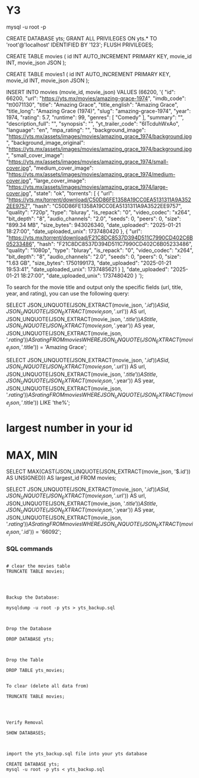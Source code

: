 # Y3






mysql -u root -p


CREATE DATABASE yts;
GRANT ALL PRIVILEGES ON yts.* TO 'root'@'localhost' IDENTIFIED BY '123';
FLUSH PRIVILEGES;




CREATE TABLE movies (
  id INT AUTO_INCREMENT PRIMARY KEY,
  movie_id INT,
  movie_json JSON
);



CREATE TABLE movies1 (
  id INT AUTO_INCREMENT PRIMARY KEY,
  movie_id INT,
  movie_json JSON
);



INSERT INTO movies (movie_id, movie_json)
VALUES
(66200, '{
  "id": 66200,
  "url": "https://yts.mx/movies/amazing-grace-1974",
  "imdb_code": "tt0071130",
  "title": "Amazing Grace",
  "title_english": "Amazing Grace",
  "title_long": "Amazing Grace (1974)",
  "slug": "amazing-grace-1974",
  "year": 1974,
  "rating": 5.7,
  "runtime": 99,
  "genres": [
    "Comedy"
  ],
  "summary": "",
  "description_full": "",
  "synopsis": "",
  "yt_trailer_code": "6ITcduhWxAo",
  "language": "en",
  "mpa_rating": "",
  "background_image": "https://yts.mx/assets/images/movies/amazing_grace_1974/background.jpg",
  "background_image_original": "https://yts.mx/assets/images/movies/amazing_grace_1974/background.jpg",
  "small_cover_image": "https://yts.mx/assets/images/movies/amazing_grace_1974/small-cover.jpg",
  "medium_cover_image": "https://yts.mx/assets/images/movies/amazing_grace_1974/medium-cover.jpg",
  "large_cover_image": "https://yts.mx/assets/images/movies/amazing_grace_1974/large-cover.jpg",
  "state": "ok",
  "torrents": [
    {
      "url": "https://yts.mx/torrent/download/C50D86FE1358A19CC0EA5131311A9A3522EE9757",
      "hash": "C50D86FE1358A19CC0EA5131311A9A3522EE9757",
      "quality": "720p",
      "type": "bluray",
      "is_repack": "0",
      "video_codec": "x264",
      "bit_depth": "8",
      "audio_channels": "2.0",
      "seeds": 0,
      "peers": 0,
      "size": "899.34 MB",
      "size_bytes": 943026340,
      "date_uploaded": "2025-01-21 18:27:00",
      "date_uploaded_unix": 1737480420
    },
    {
      "url": "https://yts.mx/torrent/download/F21C8DC8537D394D511C7990CD402C6B05233486",
      "hash": "F21C8DC8537D394D511C7990CD402C6B05233486",
      "quality": "1080p",
      "type": "bluray",
      "is_repack": "0",
      "video_codec": "x264",
      "bit_depth": "8",
      "audio_channels": "2.0",
      "seeds": 0,
      "peers": 0,
      "size": "1.63 GB",
      "size_bytes": 1750199173,
      "date_uploaded": "2025-01-21 19:53:41",
      "date_uploaded_unix": 1737485621
    }
  ],
  "date_uploaded": "2025-01-21 18:27:00",
  "date_uploaded_unix": 1737480420
}
');


To search for the movie title and output only the specific fields (url, title, year, and rating), you can use the following query:


SELECT 
  JSON_UNQUOTE(JSON_EXTRACT(movie_json, '$.id')) AS id,
  JSON_UNQUOTE(JSON_EXTRACT(movie_json, '$.url')) AS url,
  JSON_UNQUOTE(JSON_EXTRACT(movie_json, '$.title')) AS title,
  JSON_UNQUOTE(JSON_EXTRACT(movie_json, '$.year')) AS year,
  JSON_UNQUOTE(JSON_EXTRACT(movie_json, '$.rating')) AS rating
FROM movies
WHERE JSON_UNQUOTE(JSON_EXTRACT(movie_json, '$.title')) = 'Amazing Grace';



SELECT 
  JSON_UNQUOTE(JSON_EXTRACT(movie_json, '$.id')) AS id,
  JSON_UNQUOTE(JSON_EXTRACT(movie_json, '$.url')) AS url,
  JSON_UNQUOTE(JSON_EXTRACT(movie_json, '$.title')) AS title,
  JSON_UNQUOTE(JSON_EXTRACT(movie_json, '$.year')) AS year,
  JSON_UNQUOTE(JSON_EXTRACT(movie_json, '$.rating')) AS rating
FROM movies
WHERE JSON_UNQUOTE(JSON_EXTRACT(movie_json, '$.title')) LIKE 'the%';



# largest number in your id
#  MAX, MIN

SELECT 
  MAX(CAST(JSON_UNQUOTE(JSON_EXTRACT(movie_json, '$.id')) AS UNSIGNED)) AS largest_id
FROM movies;









SELECT 
  JSON_UNQUOTE(JSON_EXTRACT(movie_json, '$.id')) AS id,
  JSON_UNQUOTE(JSON_EXTRACT(movie_json, '$.url')) AS url,
  JSON_UNQUOTE(JSON_EXTRACT(movie_json, '$.title')) AS title,
  JSON_UNQUOTE(JSON_EXTRACT(movie_json, '$.year')) AS year,
  JSON_UNQUOTE(JSON_EXTRACT(movie_json, '$.rating')) AS rating
FROM movies
WHERE JSON_UNQUOTE(JSON_EXTRACT(movie_json, '$.id')) = '66092';










### SQL commands

```

# clear the movies table
TRUNCATE TABLE movies;




Backup the Database:
 
mysqldump -u root -p yts > yts_backup.sql



Drop the Database

DROP DATABASE yts;



Drop the Table

DROP TABLE yts_movies;


To clear (delete all data from)

TRUNCATE TABLE movies;




Verify Removal

SHOW DATABASES;



import the yts_backup.sql file into your yts database

CREATE DATABASE yts;
mysql -u root -p yts < yts_backup.sql


```






